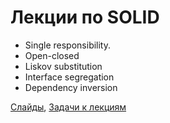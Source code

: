 # Лекции по SOLID

 - Single responsibility.
 - Open-closed
 - Liskov substitution
 - Interface segregation
 - Dependency inversion

[Слайды](http://azproduction.ru/talk-solid/), [Задачи к лекциям](tasks)
